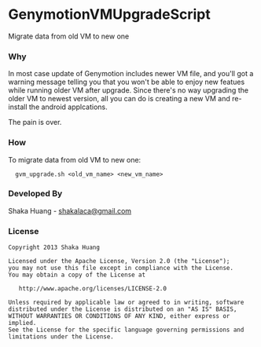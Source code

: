 GenymotionVMUpgradeScript
=========================

Migrate data from old VM to new one


### Why 

In most case update of Genymotion includes newer VM file, and you'll got a 
warning message telling you that you won't be able to enjoy new featues while 
running older VM after upgrade. Since there's no way upgrading the older VM 
to newest version, all you can do is creating a new VM and re-install the 
android applcations.

The pain is over. 


### How

To migrate data from old VM to new one:
```
  gvm_upgrade.sh <old_vm_name> <new_vm_name>
```


### Developed By

Shaka Huang - <shakalaca@gmail.com>


### License

    Copyright 2013 Shaka Huang

    Licensed under the Apache License, Version 2.0 (the "License");
    you may not use this file except in compliance with the License.
    You may obtain a copy of the License at

       http://www.apache.org/licenses/LICENSE-2.0

    Unless required by applicable law or agreed to in writing, software
    distributed under the License is distributed on an "AS IS" BASIS,
    WITHOUT WARRANTIES OR CONDITIONS OF ANY KIND, either express or implied.
    See the License for the specific language governing permissions and
    limitations under the License.
